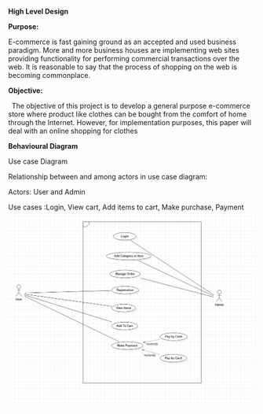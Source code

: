 ﻿**High Level Design**

**Purpose:**

E-commerce is fast gaining ground as an accepted and used business paradigm. More and more business houses are implementing web sites providing functionality for performing commercial transactions over the web. It is reasonable to say that the process of shopping on the web is becoming commonplace.

**Objective:**

` `The objective of this project is to develop a general purpose e-commerce store where product like clothes can be bought from the comfort of home through the Internet. However, for implementation purposes, this paper will deal with an online shopping for clothes

**Behavioural Diagram**

Use case Diagram

Relationship between and among actors in use case diagram:

Actors: User and Admin

Use cases :Login, View cart, Add items to cart, Make purchase, Payment
![UsecaseDiagram](.vs/DemoKart/v16/usecase_diagram.PNG)


